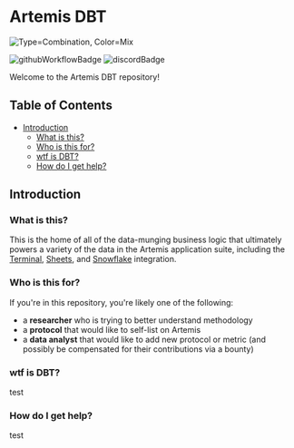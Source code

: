 # Artemis DBT
![Type=Combination, Color=Mix](https://github.com/Artemis-xyz/dbt/assets/12548832/93c7c673-6cee-479c-ab9b-833e7dc9546b)

![githubWorkflowBadge]
![discordBadge]

Welcome to the Artemis DBT repository!

## Table of Contents
- [Introduction](#introduction)
  - [What is this?](#what-is-this)
  - [Who is this for?](#who-is-this-for)
  - [wtf is DBT?](#wtf-is-dbt)
  - [How do I get help?](#how-do-i-get-help)

## Introduction
### What is this?
This is the home of all of the data-munging business logic that ultimately powers a variety of the data in the Artemis application suite, including the [Terminal](https://app.artemis.xyz/), [Sheets](https://www.artemis.xyz/sheets), and [Snowflake](https://www.artemis.xyz/datashare) integration. 

### Who is this for?
If you're in this repository, you're likely one of the following:
- a **researcher** who is trying to better understand methodology
- a **protocol** that would like to self-list on Artemis
- a **data analyst** that would like to add new protocol or metric (and possibly be compensated for their contributions via a bounty)

### wtf is DBT?
test

### How do I get help?
test

[discordBadge]: https://img.shields.io/discord/1042835101056258098?label=discord&logo=discord&logoColor=white
[githubWorkflowBadge]: https://github.com/Artemis-xyz/dbt/actions/workflows/dbt.yml/badge.svg
